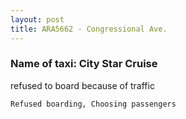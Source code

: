 ```yaml
---
layout: post
title: ARA5662 - Congressional Ave.
---
```


### Name of taxi: City Star Cruise

refused to board because of traffic

```Refused boarding, Choosing passengers```
